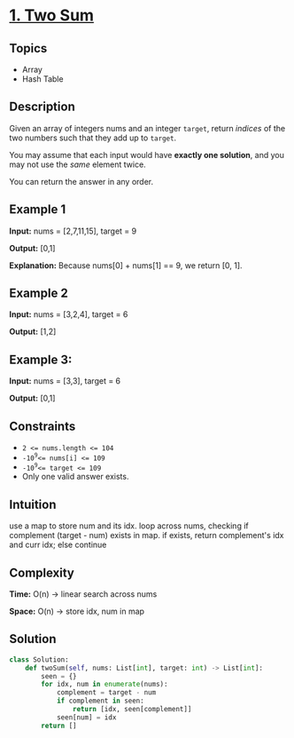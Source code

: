 # [1. Two Sum](https://leetcode.com/problems/two-sum/description/)

## Topics
- Array
- Hash Table

## Description
Given an array of integers nums and an integer `target`, return *indices* of the two numbers such that they add up to `target`.

You may assume that each input would have **exactly one solution**, and you may not use the *same* element twice.

You can return the answer in any order.

## Example 1
**Input:**  nums = [2,7,11,15], target = 9

**Output:** [0,1]

**Explanation:** Because nums[0] + nums[1] == 9, we return [0, 1].

## Example 2
**Input:**  nums = [3,2,4], target = 6

**Output:** [1,2]

## Example 3: 

**Input:** nums = [3,3], target = 6

**Output:** [0,1]

## Constraints
- `2 <= nums.length <= 104`
- `-10`<sup>`9`</sup>`<= nums[i] <= 109`
- `-10`<sup>`9`</sup>`<= target <= 109`
- Only one valid answer exists.

## Intuition
use a map to store num and its idx. loop across nums, checking if complement (target - num) exists in map. if exists, return complement's idx and curr idx; else continue

## Complexity 
**Time:** O(n) -> linear search across nums

**Space:** O(n) -> store idx, num in map


## Solution
```python
class Solution:
    def twoSum(self, nums: List[int], target: int) -> List[int]:
        seen = {}
        for idx, num in enumerate(nums):
            complement = target - num
            if complement in seen:
                return [idx, seen[complement]]
            seen[num] = idx
        return []
